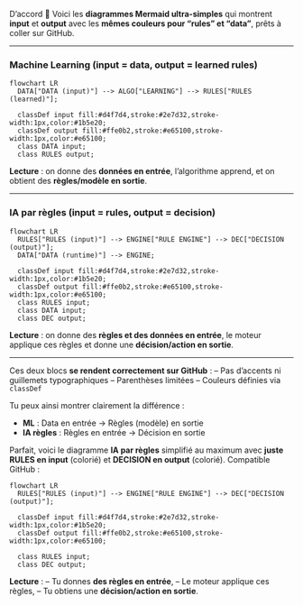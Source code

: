 D’accord 🙂
Voici les **diagrammes Mermaid ultra-simples** qui montrent **input** et **output** avec les **mêmes couleurs pour “rules” et “data”**, prêts à coller sur GitHub.

---

### Machine Learning (input = data, output = learned rules)

```mermaid
flowchart LR
  DATA["DATA (input)"] --> ALGO["LEARNING"] --> RULES["RULES (learned)"];
  
  classDef input fill:#d4f7d4,stroke:#2e7d32,stroke-width:1px,color:#1b5e20;
  classDef output fill:#ffe0b2,stroke:#e65100,stroke-width:1px,color:#e65100;
  class DATA input;
  class RULES output;
```

**Lecture** : on donne des **données en entrée**, l’algorithme apprend, et on obtient des **règles/modèle en sortie**.

---

### IA par règles (input = rules, output = decision)

```mermaid
flowchart LR
  RULES["RULES (input)"] --> ENGINE["RULE ENGINE"] --> DEC["DECISION (output)"];
  DATA["DATA (runtime)"] --> ENGINE;

  classDef input fill:#d4f7d4,stroke:#2e7d32,stroke-width:1px,color:#1b5e20;
  classDef output fill:#ffe0b2,stroke:#e65100,stroke-width:1px,color:#e65100;
  class RULES input;
  class DATA input;
  class DEC output;
```

**Lecture** : on donne des **règles et des données en entrée**, le moteur applique ces règles et donne une **décision/action en sortie**.

---

Ces deux blocs **se rendent correctement sur GitHub** :
– Pas d’accents ni guillemets typographiques
– Parenthèses limitées
– Couleurs définies via `classDef`

Tu peux ainsi montrer clairement la différence :

* **ML** : Data en entrée → Règles (modèle) en sortie
* **IA règles** : Règles en entrée → Décision en sortie




Parfait, voici le diagramme **IA par règles** simplifié au maximum avec **juste RULES en input** (colorié) et **DECISION en output** (colorié). Compatible GitHub :

```mermaid
flowchart LR
  RULES["RULES (input)"] --> ENGINE["RULE ENGINE"] --> DEC["DECISION (output)"];

  classDef input fill:#d4f7d4,stroke:#2e7d32,stroke-width:1px,color:#1b5e20;
  classDef output fill:#ffe0b2,stroke:#e65100,stroke-width:1px,color:#e65100;

  class RULES input;
  class DEC output;
```

**Lecture** :
– Tu donnes **des règles en entrée**,
– Le moteur applique ces règles,
– Tu obtiens une **décision/action en sortie**.
